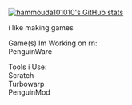 [![hammouda101010's GitHub stats](https://github-readme-stats.vercel.app/api?username=hammouda101010&theme=dark&show_icons=true)](https://github.com/anuraghazra/github-readme-stats)

i like making games

Game(s) Im Working on rn:\
PenguinWare

Tools i Use:\
Scratch\
Turbowarp\
PenguinMod
